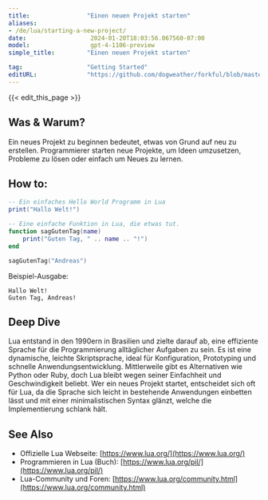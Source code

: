 ```yaml
---
title:                "Einen neuen Projekt starten"
aliases:
- /de/lua/starting-a-new-project/
date:                  2024-01-20T18:03:56.067560-07:00
model:                 gpt-4-1106-preview
simple_title:         "Einen neuen Projekt starten"

tag:                  "Getting Started"
editURL:              "https://github.com/dogweather/forkful/blob/master/content/de/lua/starting-a-new-project.md"
---
```


{{< edit_this_page >}}

## Was & Warum?
Ein neues Projekt zu beginnen bedeutet, etwas von Grund auf neu zu erstellen. Programmierer starten neue Projekte, um Ideen umzusetzen, Probleme zu lösen oder einfach um Neues zu lernen.

## How to:
```Lua
-- Ein einfaches Hello World Programm in Lua
print("Hallo Welt!")

-- Eine einfache Funktion in Lua, die etwas tut.
function sagGutenTag(name)
    print("Guten Tag, " .. name .. "!")
end

sagGutenTag("Andreas")
```
Beispiel-Ausgabe:
```
Hallo Welt!
Guten Tag, Andreas!
```

## Deep Dive
Lua entstand in den 1990ern in Brasilien und zielte darauf ab, eine effiziente Sprache für die Programmierung alltäglicher Aufgaben zu sein. Es ist eine dynamische, leichte Skriptsprache, ideal für Konfiguration, Prototyping und schnelle Anwendungsentwicklung. Mittlerweile gibt es Alternativen wie Python oder Ruby, doch Lua bleibt wegen seiner Einfachheit und Geschwindigkeit beliebt. Wer ein neues Projekt startet, entscheidet sich oft für Lua, da die Sprache sich leicht in bestehende Anwendungen einbetten lässt und mit einer minimalistischen Syntax glänzt, welche die Implementierung schlank hält.

## See Also
- Offizielle Lua Webseite: [https://www.lua.org/](https://www.lua.org/)
- Programmieren in Lua (Buch): [https://www.lua.org/pil/](https://www.lua.org/pil/)
- Lua-Community und Foren: [https://www.lua.org/community.html](https://www.lua.org/community.html)

